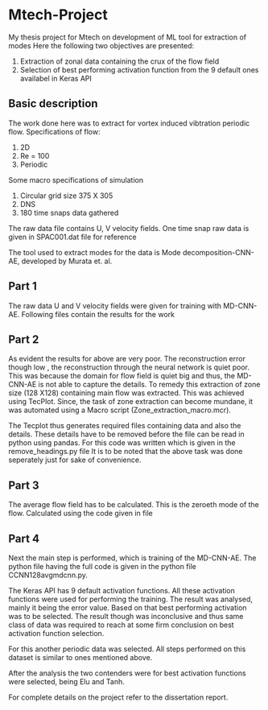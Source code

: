 # Mtech-Project
My thesis project for Mtech on development of ML tool for extraction of modes
Here the following two objectives are presented:

1. Extraction of zonal data containing the crux of the flow field
2. Selection of best performing activation function from the 9 default ones availabel in Keras API
    


## Basic description

The work done here was to extract for vortex induced vibtration periodic flow. 
Specifications of flow: 
1. 2D
2. Re = 100
3. Periodic

Some macro specifications of simulation
1. Circular grid size 375 X 305
2. DNS
3. 180 time snaps data gathered


The raw data file contains U, V velocity fields. One time snap raw data is given in SPAC001.dat file 
for reference

The tool used to extract modes for the data is Mode decomposition-CNN-AE, developed by Murata et. al. 



## Part 1

The raw data U and V velocity fields were given for training with MD-CNN-AE. Following files contain the 
results for the work



## Part 2

As evident the results for above are very poor. The reconstruction error though low , the reconstruction 
through the neural network is quiet poor. This was because the domain for flow field is quiet big and
thus, the MD-CNN-AE is not able to capture the details. 
    To remedy this extraction of zone size (128 X128) containing  main flow was extracted. This was 
achieved using TecPlot. Since, the task of zone extraction can become mundane, it was automated using 
a Macro script (Zone_extraction_macro.mcr).

The Tecplot thus generates required files containing data and also the details. These details have to 
be removed before the file can be read in python using pandas. For this code was written which is given in the
remove_headings.py file
    It is to be noted that the above task was done seperately just for sake of convenience.
    
    
## Part 3
 
 The average flow field has to be calculated. This is the zeroeth mode of the flow. Calculated using the code 
 given in file
 
 
 
## Part 4
 
 Next the main step is performed, which is training of the MD-CNN-AE. The python file having the full code is given in the
 python file CCNN128avgmdcnn.py. 
 
 The Keras API has 9 default activation functions. All these activation functions were used for performing the training. 
 The result was analysed, mainly it being the error value. Based on that best performing activation was to be selected. 
 The result though was inconclusive and thus same class of data was required to reach at some firm conclusion on best activation 
 function selection. 
 
 For this another periodic data was selected. All steps performed on this dataset is similar to ones mentioned above.  
 
 After the analysis the two contenders were for best activation functions were selected, being Elu and Tanh. 
 
 For complete details on the project refer to the dissertation report. 







